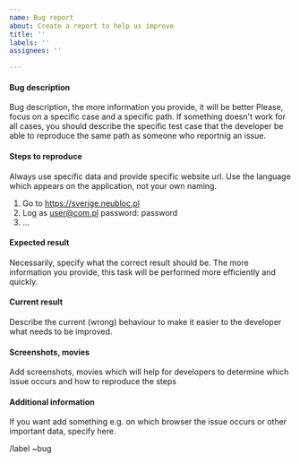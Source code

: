 ```yaml
---
name: Bug report
about: Create a report to help us improve
title: ''
labels: ''
assignees: ''

---
```


#### Bug description

Bug description, the more information you provide, it will be better
Please, focus on a specific case and a specific path.
If something doesn't work for all cases, you should describe the specific test case that
the developer be able to reproduce the same path as someone who reportnig an issue.

#### Steps to reproduce

Always use specific data and provide specific website url. Use the language which appears on the application, not your own naming.

1. Go to https://sverige.neubloc.pl
2. Log as user@com.pl password: password
3. ...

####  Expected result

Necessarily, specify what the correct result should be.
The more information you provide, this task will be performed more efficiently and quickly.

#### Current result

Describe the current (wrong) behaviour to make it easier to the developer what needs to be improved.

#### Screenshots, movies

Add screenshots, movies which will help for developers to determine
which issue occurs and how to reproduce the steps

#### Additional information

If you want add something e.g. on which browser the issue occurs
or other important data, specify here.

/label ~bug
